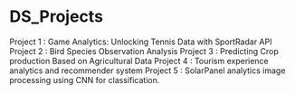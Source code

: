 # DS_Projects
Project 1 : Game Analytics: Unlocking Tennis Data with SportRadar API
Project 2 : Bird Species Observation Analysis
Project 3 : Predicting Crop production Based on Agricultural Data
Project 4 : Tourism experience analytics and recommender system
Project 5 : SolarPanel analytics image processing using CNN for classification.
